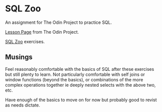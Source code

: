 # SQL Zoo

An assignment for The Odin Project to practice SQL.

[Lesson Page](https://www.theodinproject.com/courses/databases/lessons/sql) from The Odin Project.

[SQL Zoo](https://sqlzoo.net/wiki/SQL_Tutorial) exercises.

## Musings

Feel reasonably comfortable with the basics of SQL after these exercises but still plenty to learn.
Not particularly comfortable with self joins or window functions (beyond the basics), or combinations of the more complex operations together
ie deeply nested selects with the above two, etc.

Have enough of the basics to move on for now but probably good to revist as needs dictate.
